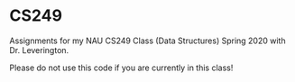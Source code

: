 # CS249
Assignments for my NAU CS249 Class (Data Structures) Spring 2020 with Dr. Leverington.

Please do not use this code if you are currently in this class! 
